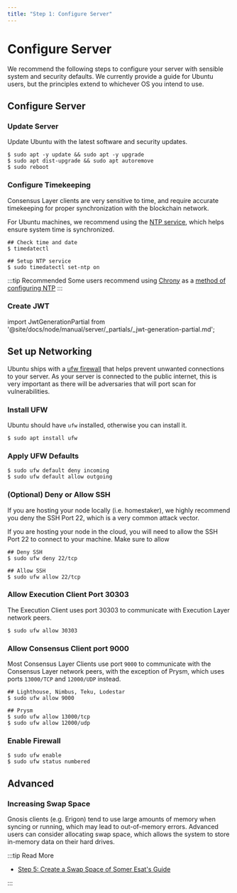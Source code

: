 ```yaml
---
title: "Step 1: Configure Server"
---
```


# Configure Server

We recommend the following steps to configure your server with sensible system and security defaults. We currently provide a guide for Ubuntu users, but the principles extend to whichever OS you intend to use.
## Configure Server

### Update Server

Update Ubuntu with the latest software and security updates.

```shell
$ sudo apt -y update && sudo apt -y upgrade
$ sudo apt dist-upgrade && sudo apt autoremove
$ sudo reboot
```

### Configure Timekeeping

Consensus Layer clients are very sensitive to time, and require accurate timekeeping for proper synchronization with the blockchain network.

For Ubuntu machines, we recommend using the [NTP service](https://ubuntu.com/server/docs/network-ntp), which helps ensure system time is synchronized.

```shell
## Check time and date
$ timedatectl

## Setup NTP service
$ sudo timedatectl set-ntp on
```

:::tip Recommended
Some users recommend using [Chrony](https://chrony.tuxfamily.org/) as a [method of configuring NTP](https://ubuntu.com/blog/ubuntu-bionic-using-chrony-to-configure-ntp)
:::

### Create JWT

import JwtGenerationPartial from '@site/docs/node/manual/server/_partials/_jwt-generation-partial.md';

<JwtGenerationPartial />

## Set up Networking

Ubuntu ships with a [ufw firewall](https://wiki.ubuntu.com/UncomplicatedFirewall) that helps prevent unwanted connections to your server. As your server is connected to the public internet, this is very important as there will be adversaries that will port scan for vulnerabilities.

### Install UFW

Ubuntu should have `ufw` installed, otherwise you can install it.

```shell
$ sudo apt install ufw
```

### Apply UFW Defaults

```shell
$ sudo ufw default deny incoming
$ sudo ufw default allow outgoing
```

### (Optional) Deny or Allow SSH

If you are hosting your node locally (i.e. homestaker), we highly recommend you deny the SSH Port 22, which is a very common attack vector.

If you are hosting your node in the cloud, you will need to allow the SSH Port 22 to connect to your machine. Make sure to allow

```shell
## Deny SSH
$ sudo ufw deny 22/tcp

## Allow SSH
$ sudo ufw allow 22/tcp
```

### Allow Execution Client Port 30303

The Execution Client uses port 30303 to communicate with Execution Layer network peers.

```shell
$ sudo ufw allow 30303
```

### Allow Consensus Client port 9000

Most Consensus Layer Clients use port `9000` to communicate with the Consensus Layer network peers, with the exception of Prysm, which uses ports `13000/TCP` and `12000/UDP` instead.

```shell
## Lighthouse, Nimbus, Teku, Lodestar
$ sudo ufw allow 9000

## Prysm
$ sudo ufw allow 13000/tcp
$ sudo ufw allow 12000/udp
```

### Enable Firewall

```shell
$ sudo ufw enable
$ sudo ufw status numbered
```


## Advanced

### Increasing Swap Space

Gnosis clients (e.g. Erigon) tend to use large amounts of memory when syncing or running, which may lead to out-of-memory errors. Advanced users can consider allocating swap space, which allows the system to store in-memory data on their hard drives.

:::tip Read More
- [Step 5: Create a Swap Space of Somer Esat's Guide](https://someresat.medium.com/guide-to-staking-on-ethereum-ubuntu-lodestar-193a2553a161)

:::

